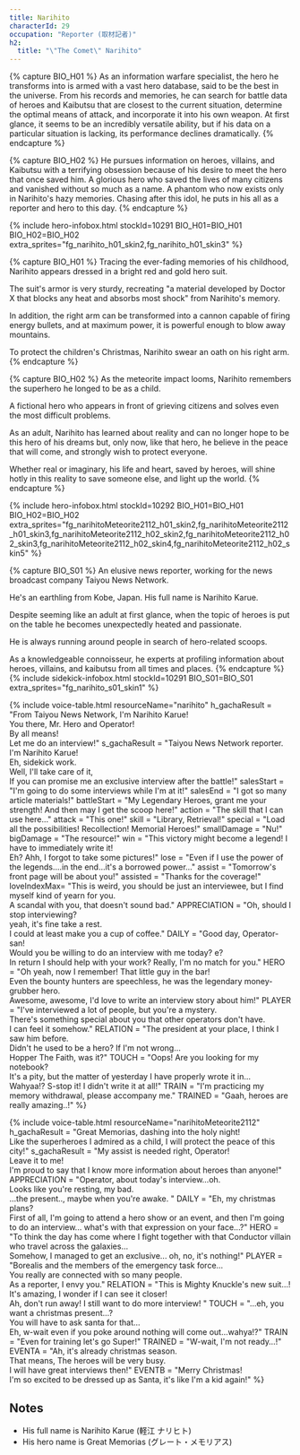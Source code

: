 ```yaml
---
title: Narihito
characterId: 29
occupation: "Reporter (取材記者)"
h2:
  title: "\"The Comet\" Narihito"
---
```


{% capture BIO_H01 %}
As an information warfare specialist, the hero he transforms into is armed with a vast hero database, said to be the best in the universe. From his records and memories, he can search for battle data of heroes and Kaibutsu that are closest to the current situation, determine the optimal means of attack, and incorporate it into his own weapon. At first glance, it seems to be an incredibly versatile ability, but if his data on a particular situation is lacking, its performance declines dramatically.
{% endcapture %}

{% capture BIO_H02 %}
He pursues information on heroes, villains, and Kaibutsu with a terrifying obsession because of his desire to meet the hero that once saved him. A glorious hero who saved the lives of many citizens and vanished without so much as a name. A phantom who now exists only in Narihito's hazy memories. Chasing after this idol, he puts in his all as a reporter and hero to this day.
{% endcapture %}

{% include hero-infobox.html stockId=10291 BIO_H01=BIO_H01 BIO_H02=BIO_H02
extra_sprites="fg_narihito_h01_skin2,fg_narihito_h01_skin3" %}

{% capture BIO_H01 %}
Tracing the ever-fading memories of his childhood, Narihito appears dressed in a bright red and gold hero suit.

The suit's armor is very sturdy, recreating "a material developed by Doctor X that blocks any heat and absorbs most shock" from Narihito's memory.

In addition, the right arm can be transformed into a cannon capable of firing energy bullets, and at maximum power, it is powerful enough to blow away mountains.

To protect the children's Christmas, Narihito swear an oath on his right arm.
{% endcapture %}

{% capture BIO_H02 %}
As the meteorite impact looms, Narihito remembers the superhero he longed to be as a child.

A fictional hero who appears in front of grieving citizens and solves even the most difficult problems.

As an adult, Narihito has learned about reality and can no longer hope to be this hero of his dreams but, only now, like that hero, he believe in the peace that will come, and strongly wish to protect everyone.

Whether real or imaginary, his life and heart, saved by heroes, will shine hotly in this reality to save someone else, and light up the world.
{% endcapture %}

{% include hero-infobox.html stockId=10292 BIO_H01=BIO_H01 BIO_H02=BIO_H02 extra_sprites="fg_narihitoMeteorite2112_h01_skin2,fg_narihitoMeteorite2112_h01_skin3,fg_narihitoMeteorite2112_h02_skin2,fg_narihitoMeteorite2112_h02_skin3,fg_narihitoMeteorite2112_h02_skin4,fg_narihitoMeteorite2112_h02_skin5" %}

{% capture BIO_S01 %}
An elusive news reporter, working for the news broadcast company Taiyou News Network.

He's an earthling from Kobe, Japan. His full name is Narihito Karue.

Despite seeming like an adult at first glance, when the topic of heroes is put on the table he becomes unexpectedly heated and passionate.

He is always running around people in search of hero-related scoops.

As a knowledgeable connoisseur, he experts at profiling information about heroes, villains, and kaibutsu from all times and places.
{% endcapture %}
{% include sidekick-infobox.html stockId=10291 BIO_S01=BIO_S01 extra_sprites="fg_narihito_s01_skin1" %}

{% include voice-table.html resourceName="narihito"
h_gachaResult = "From Taiyou News Network, I'm Narihito Karue!<br>You there, Mr. Hero and Operator!<br>By all means!<br>Let me do an interview!"
s_gachaResult = "Taiyou News Network reporter.<br>I'm Narihito Karue!<br>Eh, sidekick work.<br>Well, I'll take care of it,<br>If you can promise me an exclusive interview after the battle!"
salesStart = "I'm going to do some interviews while I'm at it!"
salesEnd = "I got so many article materials!"
battleStart = "My Legendary Heroes, grant me your strength! And then may I get the scoop here!"
action = "The skill that I can use here…"
attack = "This one!"
skill = "Library, Retrieval!"
special = "Load all the possibilities! Recollection! Memorial Heroes!"
smallDamage = "Nu!"
bigDamage = "The resource!"
win = "This victory might become a legend! I have to immediately write it!<br>Eh? Ahh, I forgot to take some pictures!"
lose = "Even if I use the power of the legends….in the end…it's a borrowed power…"
assist = "Tomorrow's front page will be about you!"
assisted = "Thanks for the coverage!"
loveIndexMax= "This is weird, you should be just an interviewee, but I find myself kind of yearn for you.<br>A scandal with you, that doesn't sound bad."
APPRECIATION = "Oh, should I stop interviewing?<br>yeah, it's fine take a rest.<br>I could at least make you a cup of coffee."
DAILY = "Good day, Operator-san!<br>Would you be willing to do an interview with me today? e?<br>In return I should help with your work? Really, I'm no match for you."
HERO = "Oh yeah, now I remember! That little guy in the bar!<br>Even the bounty hunters are speechless, he was the legendary money-grubber hero.<br>Awesome, awesome, I'd love to write an interview story about him!"
PLAYER = "I've interviewed a lot of people, but you're a mystery.<br>There's something special about you that other operators don't have.<br>I can feel it somehow."
RELATION = "The president at your place, I think I saw him before.<br>Didn't he used to be a hero? If I'm not wrong…<br>Hopper The Faith, was it?"
TOUCH = "Oops! Are you looking for my notebook?<br>It's a pity, but the matter of yesterday I have properly wrote it in…<br>Wahyaa!? S-stop it! I didn't write it at all!"
TRAIN = "I'm practicing my memory withdrawal, please accompany me."
TRAINED = "Gaah, heroes are really amazing..!"
%}

{% include voice-table.html resourceName="narihitoMeteorite2112"
h_gachaResult = "Great Memorias, dashing into the holy night!<br>Like the superheroes I admired as a child, I will protect the peace of this city!"
s_gachaResult = "My assist is needed right, Operator!<br>Leave it to me!<br>I'm proud to say that I know more information about heroes than anyone!"
APPRECIATION = "Operator, about today's interview…oh.<br>Looks like you're resting, my bad.<br>…the present.., maybe when you're awake. "
DAILY = "Eh, my christmas plans?<br>First of all, I'm going to attend a hero show or an event, and then I'm going to do an interview... what's with that expression on your face...?"
HERO = "To think the day has come where I fight together with that Conductor villain who travel across the galaxies…<br>Somehow, I managed to get an exclusive... oh, no, it's nothing!"
PLAYER = "Borealis and the members of the emergency task force…<br>You really are connected with so many people.<br>As a reporter, I envy you."
RELATION = "This is Mighty Knuckle's new suit…!<br>It's amazing, I wonder if I can see it closer!<br>Ah, don't run away! I still want to do more interview! "
TOUCH = "…eh, you want a christmas present…?<br>You will have to ask santa for that…<br>Eh, w-wait even if you poke around nothing will come out…wahya!?"
TRAIN = "Even for training let's go Super!"
TRAINED = "W-wait, I'm not ready…!"
EVENTA = "Ah, it's already christmas season.<br>That means, The heroes will be very busy.<br>I will have great interviews then!"
EVENTB = "Merry Christmas!<br>I'm so excited to be dressed up as Santa, it's like I'm a kid again!"
%}

## Notes

- His full name is Narihito Karue (軽江 ナリヒト)
- His hero name is Great Memorias (グレート・メモリアス)
